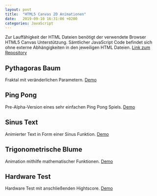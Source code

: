 ```yaml
---
layout: post
title:  "HTML5 Canvas 2D Animationen"
date:   2019-09-10 16:31:06 +0200
categories: JavaScript
---
```

Zur Lauffähigkeit der HTML Dateien benötigt der verwendete Browser HTML5 Canvas Unterstützung. Sämtlicher JavaScript Code befindet sich ohne externe Abhängigkeiten in den jeweiligen HTML Dateien. [Link zum Repository](https://github.com/k3yro/Canvas "Canvas Repo")

## Pythagoras Baum
Fraktal mit veränderlichen Parametern. [Demo](https://private-ant.glitch.me/ "Glitch Website")

## Ping Pong
Pre-Alpha-Version eines sehr einfachen Ping Pong Spiels. [Demo](https://curse-cousin-1.glitch.me/ "Glitch Website")

## Sinus Text
Animierter Text in Form einer Sinus Funktion. [Demo](https://codepen.io/k3yro/project/full/AoYVqJ "Codepen Website")

## Trigonometrische Blume
Animation mithilfe mathematischer Funktionen. [Demo](https://www.w3schools.com/code/tryit.asp?filename=G5P2CP9ENN4A "W3Schools Website")

## Hardware Test
Hardware Test mit anschließenden Hightscore. [Demo](https://www.w3schools.com/code/tryit.asp?filename=G5P2P7N5SYZ9 "W3Schools Website")
